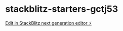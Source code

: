 # stackblitz-starters-gctj53

[Edit in StackBlitz next generation editor ⚡️](https://stackblitz.com/~/github.com/nephi5/stackblitz-starters-gctj53)